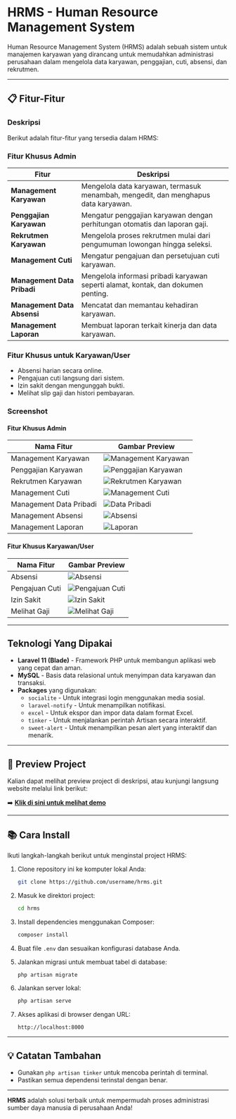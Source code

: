 # HRMS - Human Resource Management System

Human Resource Management System (HRMS) adalah sebuah sistem untuk manajemen karyawan yang dirancang untuk memudahkan administrasi perusahaan dalam mengelola data karyawan, penggajian, cuti, absensi, dan rekrutmen.

---

## 📋 Fitur-Fitur

### Deskripsi
Berikut adalah fitur-fitur yang tersedia dalam HRMS:

### Fitur Khusus Admin

| Fitur             | Deskripsi                          |
|-------------------|------------------------------------|
| **Management Karyawan** | Mengelola data karyawan, termasuk menambah, mengedit, dan menghapus data karyawan. |
| **Penggajian Karyawan**  | Mengatur penggajian karyawan dengan perhitungan otomatis dan laporan gaji. |
| **Rekrutmen Karyawan**   | Mengelola proses rekrutmen mulai dari pengumuman lowongan hingga seleksi. |
| **Management Cuti**      | Mengatur pengajuan dan persetujuan cuti karyawan. |
| **Management Data Pribadi** | Mengelola informasi pribadi karyawan seperti alamat, kontak, dan dokumen penting. |
| **Management Data Absensi** | Mencatat dan memantau kehadiran karyawan. |
| **Management Laporan**   | Membuat laporan terkait kinerja dan data karyawan. |

### Fitur Khusus untuk Karyawan/User
- Absensi harian secara online.
- Pengajuan cuti langsung dari sistem.
- Izin sakit dengan mengunggah bukti.
- Melihat slip gaji dan histori pembayaran.

### Screenshot
#### Fitur Khusus Admin

| Nama Fitur             | Gambar Preview               |
|------------------------|------------------------------|
| Management Karyawan    | ![Management Karyawan](https://github.com/JonathanZefanya/Human-Resource/blob/main/Screenshoot/admin/mk.png)    |
| Penggajian Karyawan    | ![Penggajian Karyawan](https://github.com/JonathanZefanya/Human-Resource/blob/main/Screenshoot/admin/gaji.png)    |
| Rekrutmen Karyawan     | ![Rekrutmen Karyawan](https://github.com/JonathanZefanya/Human-Resource/blob/main/Screenshoot/admin/rk.png)     |
| Management Cuti        | ![Management Cuti](https://github.com/JonathanZefanya/Human-Resource/blob/main/Screenshoot/admin/cuti.png)        |
| Management Data Pribadi| ![Data Pribadi](https://github.com/JonathanZefanya/Human-Resource/blob/main/Screenshoot/admin/dp.png)           |
| Management Absensi     | ![Absensi](https://github.com/JonathanZefanya/Human-Resource/blob/main/Screenshoot/admin/ma.png)                |
| Management Laporan     | ![Laporan](https://github.com/JonathanZefanya/Human-Resource/blob/main/Screenshoot/admin/laporan.png)                |

#### Fitur Khusus Karyawan/User

| Nama Fitur       | Gambar Preview        |
|------------------|-----------------------|
| Absensi          | ![Absensi](https://github.com/JonathanZefanya/Human-Resource/blob/main/Screenshoot/user/absensi.png)         |
| Pengajuan Cuti   | ![Pengajuan Cuti](https://github.com/JonathanZefanya/Human-Resource/blob/main/Screenshoot/user/cuti.png)  |
| Izin Sakit       | ![Izin Sakit](https://github.com/JonathanZefanya/Human-Resource/blob/main/Screenshoot/user/izinsakit.png)      |
| Melihat Gaji     | ![Melihat Gaji](https://github.com/JonathanZefanya/Human-Resource/blob/main/Screenshoot/user/gaji.png)    |

---
## Teknologi Yang Dipakai
- **Laravel 11 (Blade)** - Framework PHP untuk membangun aplikasi web yang cepat dan aman.
- **MySQL** - Basis data relasional untuk menyimpan data karyawan dan transaksi.
- **Packages** yang digunakan:
  - `socialite` - Untuk integrasi login menggunakan media sosial.
  - `laravel-notify` - Untuk menampilkan notifikasi.
  - `excel` - Untuk ekspor dan impor data dalam format Excel.
  - `tinker` - Untuk menjalankan perintah Artisan secara interaktif.
  - `sweet-alert` - Untuk menampilkan pesan alert yang interaktif dan menarik.

---

## 🎥 Preview Project

Kalian dapat melihat preview project di deskripsi, atau kunjungi langsung website melalui link berikut:

➡️ [**Klik di sini untuk melihat demo**](https://company-profile-lovat.vercel.app/)

---

## 📚 Cara Install
Ikuti langkah-langkah berikut untuk menginstal project HRMS:

1. Clone repository ini ke komputer lokal Anda:
   ```bash
   git clone https://github.com/username/hrms.git
   ```

2. Masuk ke direktori project:
   ```bash
   cd hrms
   ```

3. Install dependencies menggunakan Composer:
   ```bash
   composer install
   ```

4. Buat file `.env` dan sesuaikan konfigurasi database Anda.

5. Jalankan migrasi untuk membuat tabel di database:
   ```bash
   php artisan migrate
   ```

6. Jalankan server lokal:
   ```bash
   php artisan serve
   ```

7. Akses aplikasi di browser dengan URL:
   ```
   http://localhost:8000
   ```

---

## 💡 Catatan Tambahan

- Gunakan `php artisan tinker` untuk mencoba perintah di terminal.
- Pastikan semua dependensi terinstal dengan benar.

---

**HRMS** adalah solusi terbaik untuk mempermudah proses administrasi sumber daya manusia di perusahaan Anda!